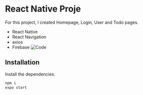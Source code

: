 # React Native Proje

For this project, I created Homepage, Login, User and Todo pages.

- React Native
- React Navigation
- axios
- Firebase
  ![Code](https://user-images.githubusercontent.com/87307720/154833947-5c4713ea-ae65-415c-96d4-858090b2aef6.png)

## Installation

Install the dependencies.

```sh
npm i
expo start
```
